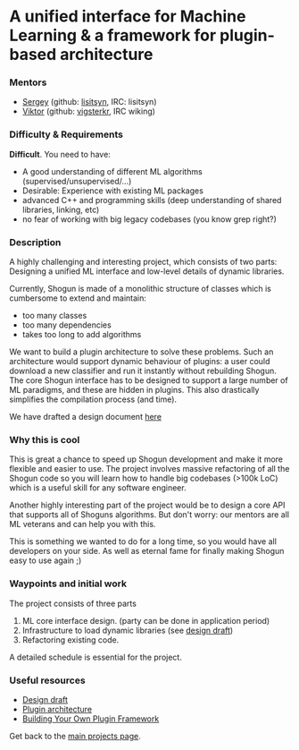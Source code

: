 # A unified interface for Machine Learning & a framework for plugin-based architecture

### Mentors
 * [Sergey](Sergey%20Lisitsyn) (github: [lisitsyn](https://github.com/lisitsyn), IRC: lisitsyn)
 * [Viktor](Viktor%20Gal) (github: [vigsterkr](https://github.com/vigsterkr), IRC wiking)

### Difficulty & Requirements
**Difficult**. You need to have:
 * A good understanding of different ML algorithms (supervised/unsupervised/...)
 * Desirable: Experience with existing ML packages
 * advanced C++ and programming skills (deep understanding of shared libraries, linking, etc)
 * no fear of working with big legacy codebases (you know grep right?)

### Description
A highly challenging and interesting project, which consists of two parts: Designing a unified ML interface and low-level details of dynamic libraries.

Currently, Shogun is made of a monolithic structure of classes which is cumbersome to extend and maintain:

 * too many classes
 * too many dependencies
 * takes too long to add algorithms

We want to build a plugin architecture to solve these problems. Such an architecture would support dynamic behaviour of plugins: a user could download a new classifier and run it instantly without rebuilding Shogun. The core Shogun interface has to be designed to support a large number of ML paradigms, and these are hidden in plugins. This also drastically simplifies the compilation process (and time).

We have drafted a design document [here](https://github.com/shogun-toolbox/shogun/wiki/New-parameters-framework-and-plugins)


### Why this is cool

This is great a chance to speed up Shogun development and make it more flexible and easier to use. The project involves massive refactoring of all the Shogun code so you will learn how to handle big codebases (>100k LoC) which is a useful skill for any software engineer.

Another highly interesting part of the project would be to design a core API that supports all of Shoguns algorithms. But don't worry: our mentors are all ML veterans and can help you with this.

This is something we wanted to do for a long time, so you would have all developers on your side. As well as eternal fame for finally making Shogun easy to use again ;)

### Waypoints and initial work

The project consists of three parts

1. ML core interface design. (party can be done in application period)
2. Infrastructure to load dynamic libraries (see [design draft](https://github.com/shogun-toolbox/shogun/wiki/New-parameters-framework-and-plugins))
3. Refactoring existing code.

A detailed schedule is essential for the project.

### Useful resources

* [Design draft](https://github.com/shogun-toolbox/shogun/wiki/New-parameters-framework-and-plugins)
* [Plugin architecture](http://blog.nuclex-games.com/tutorials/cxx/plugin-architecture/)
* [Building Your Own Plugin Framework](http://www.drdobbs.com/cpp/building-your-own-plugin-framework-part/204202899)


Get back to the [main projects page](Google%20Summer%20of%20Code%202016%20Projects).